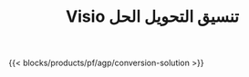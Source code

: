 ﻿---
title: Visio تنسيق التحويل الحل 
weight: 7730
url: /ar/conversion
limit: 
description: واجهات برمجة التطبيقات والتطبيقات المجانية لتحويل تنسيقات الملفات VSDX و VSX و VTX و VDX و VSSX و VSTX و VSDM و VSSM و VSTM
---
{{< blocks/products/pf/agp/conversion-solution >}} 